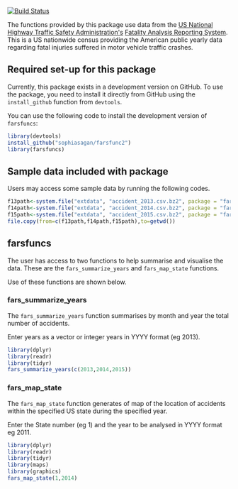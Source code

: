 [![Build Status](https://travis-ci.org/sophiasagan/farsfuncs.svg?branch=master)](https://travis-ci.org/sophiasagan/farsfuncs)

The functions provided by this package use data from the [US National Highway Traffic Safety Administration's](https://www.nhtsa.gov/) [Fatality Analysis Reporting System](https://www.nhtsa.gov/research-data/fatality-analysis-reporting-system-fars). This is a US nationwide census providing the American public yearly data regarding fatal injuries suffered in motor vehicle traffic crashes.


## Required set-up for this package

Currently, this package exists in a development version on GitHub. To use the package, you need to install it directly from GitHub using the `install_github` function from `devtools`. 

You can use the following code to install the development version of `farsfuncs`: 

```R
library(devtools)
install_github("sophiasagan/farsfunc2")
library(farsfuncs)
```
## Sample data included with package

Users may access some sample data by running the following codes.

```R
f13path<-system.file("extdata", "accident_2013.csv.bz2", package = "farsfuncs")
f14path<-system.file("extdata", "accident_2014.csv.bz2", package = "farsfuncs")
f15path<-system.file("extdata", "accident_2015.csv.bz2", package = "farsfuncs")
file.copy(from=c(f13path,f14path,f15path),to=getwd())
```
## farsfuncs

The user has access to two functions to help summarise and visualise the data. These are the `fars_summarize_years` and `fars_map_state` functions.

Use of these functions are shown below.

### fars_summarize_years

The `fars_summarize_years` function summarises by month and year the total number of accidents.

Enter years as a vector or integer years in YYYY format (eg 2013).

```R
library(dplyr)
library(readr)
library(tidyr)
fars_summarize_years(c(2013,2014,2015))
```
### fars_map_state

The `fars_map_state` function generates of map of the location of accidents within the specified US state during the specified year.

Enter the State number (eg 1) and the year to be analysed in YYYY format eg 2011.

```R
library(dplyr)
library(readr)
library(tidyr)
library(maps)
library(graphics)
fars_map_state(1,2014)
```
